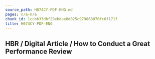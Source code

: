 ```yaml
---
source_path: H074CY-PDF-ENG.md
pages: n/a-n/a
chunk_id: 1ccbb33dbf29ebdae8d025c979868070fc6f171f
title: H074CY-PDF-ENG
---
```

## HBR / Digital Article / How to Conduct a Great Performance Review
